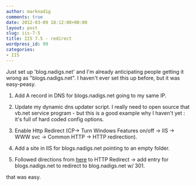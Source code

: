```yaml
---
author: marknadig
comments: true
date: 2012-03-09 18:12:00+00:00
layout: post
slug: iis-7-5
title: IIS 7.5 - redirect
wordpress_id: 99
categories:
- IIS
---
```


Just set up 'blog.nadigs.net' and I'm already anticipating people getting it wrong as "blogs.nadigs.net". I haven't ever set this up before, but it was easy-peasy.



	
  1. Add A record in DNS for blogs.nadigs.net going to my same IP.

	
  2. Update my dynamic dns updater script. I really need to open source that vb.net service program - but this is a good example why I haven't yet : it's full of hard coded config options.

	
  3. Enable Http Redirect (CP-> Turn Windows Features on/off -> IIS -> WWW svc -> Common HTTP -> HTTP redirection).

	
  4. Add a site in IIS for blogs.nadigs.net pointing to an empty folder.

	
  5. Followed directions from [here](http://www.iis.net/ConfigReference/system.webServer/httpRedirect) to HTTP Redirect -> add entry for blogs.nadigs.net to redirect to blog.nadigs.net w/ 301.


that was easy.
